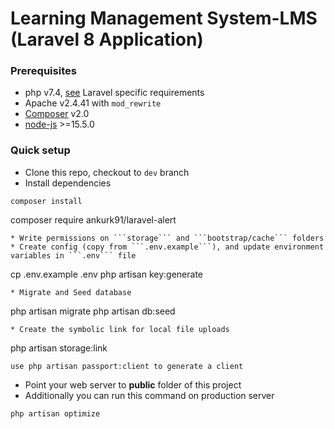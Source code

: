 # Learning Management System-LMS (Laravel 8 Application)
### Prerequisites
-   php v7.4, [see](https://laravel.com/docs/installation) Laravel specific requirements
-   Apache v2.4.41 with `mod_rewrite`
-   [Composer](https://getcomposer.org) v2.0
-   [node-js](https://github.com/creationix/nvm) >=15.5.0

### Quick setup 
* Clone this repo, checkout to ```dev``` branch
* Install dependencies
```
composer install
```
composer require ankurk91/laravel-alert
```
* Write permissions on ```storage``` and ```bootstrap/cache``` folders
* Create config (copy from ```.env.example```), and update environment variables in ```.env``` file
```
cp .env.example .env
php artisan key:generate
```
* Migrate and Seed database
```
php artisan migrate
php artisan db:seed
```
* Create the symbolic link for local file uploads
```
php artisan storage:link
```
use php artisan passport:client to generate a client

```
* Point your web server to **public** folder of this project
* Additionally you can run this command on production server
```
php artisan optimize
```


